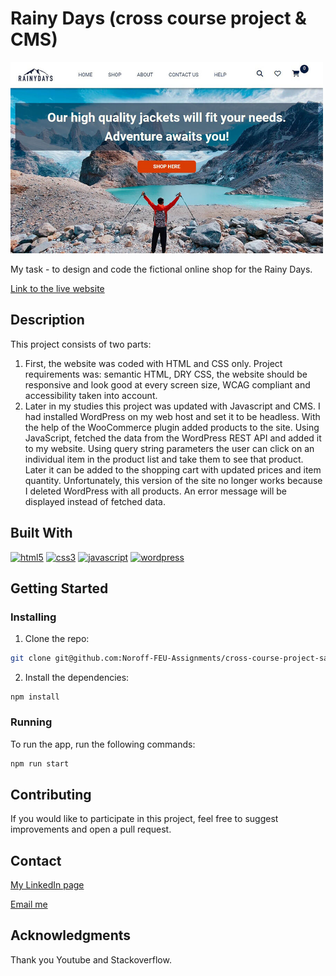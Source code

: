 # Rainy Days (cross course project & CMS)

<img src="/images/rainyDaysScreenshoot.jpg" width="500">

My task - to design and code the fictional online shop for the Rainy Days.

[Link to the live website](https://voluble-hotteok-89ce46.netlify.app/)

## Description
This project consists of two parts:

1. First, the website was coded with HTML and CSS only. Project requirements was: semantic HTML, DRY CSS, the website should be responsive and look good at every screen size, WCAG compliant and accessibility taken into account.
2. Later in my studies this project was updated with Javascript and CMS. I had installed WordPress on my web host and set it to be headless. With the help of the WooCommerce plugin added products to the site. Using JavaScript, fetched the data from the WordPress REST API and added it to my website. Using query string parameters the user can click on an individual item in the product list and take them to see that product. Later it can be added to the shopping cart with updated prices and item quantity. 
Unfortunately, this version of the site no longer works because I deleted WordPress with all products. An error message will be displayed instead of fetched data.

## Built With

<a href="https://www.w3.org/html/" target="_blank" rel="noreferrer"><img src="https://img.shields.io/badge/html5-%23E34F26.svg?style=for-the-badge&logo=html5&logoColor=white" alt="html5"></a>
<a href="https://www.w3schools.com/css/" target="_blank" rel="noreferrer"><img src="https://img.shields.io/badge/css3-%231572B6.svg?style=for-the-badge&logo=css3&logoColor=white" alt="css3"></a>
<a href="https://www.w3schools.com/css/](https://developer.mozilla.org/en-US/docs/Web/JavaScript" target="_blank" rel="noreferrer"><img src="https://img.shields.io/badge/javascript-%23323330.svg?style=for-the-badge&logo=javascript&logoColor=%23F7DF1E" alt="javascript"></a>
<a href="https://wordpress.org/" target="_blank" rel="noreferrer"><img src="https://img.shields.io/badge/WordPress-%23117AC9.svg?style=for-the-badge&logo=WordPress&logoColor=white" alt="wordpress"></a>

## Getting Started

### Installing

1. Clone the repo:

```bash
git clone git@github.com:Noroff-FEU-Assignments/cross-course-project-saibia8.git
```

2. Install the dependencies:

```
npm install
```

### Running

To run the app, run the following commands:

```bash
npm run start
```

## Contributing

If you would like to participate in this project, feel free to suggest improvements and open a pull request.

## Contact

[My LinkedIn page](https://www.linkedin.com/in/sabina-kutniauske-46a486238/)

[Email me](mailto:sabina.kutniauske@gmail.com)

## Acknowledgments

Thank you Youtube and Stackoverflow.
